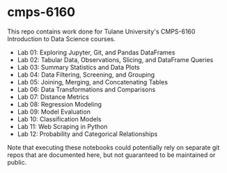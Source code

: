 # cmps-6160
This repo contains work done for Tulane University's CMPS-6160 Introduction to Data Science courses. 

- Lab 01: Exploring Jupyter, Git, and Pandas DataFrames
- Lab 02: Tabular Data, Observations, Slicing, and DataFrame Queries
- Lab 03: Summary Statistics and Data Plots
- Lab 04: Data Filtering, Screening, and Grouping
- Lab 05: Joining, Merging, and Concatenating Tables
- Lab 06: Data Transformations and Comparisons
- Lab 07: Distance Metrics
- Lab 08: Regression Modeling
- Lab 09: Model Evaluation
- Lab 10: Classification Models
- Lab 11: Web Scraping in Python
- Lab 12: Probability and Categorical Relationships

Note that executing these notebooks could potentially rely on separate git repos that are documented here, but not guaranteed to be maintained or public. 
